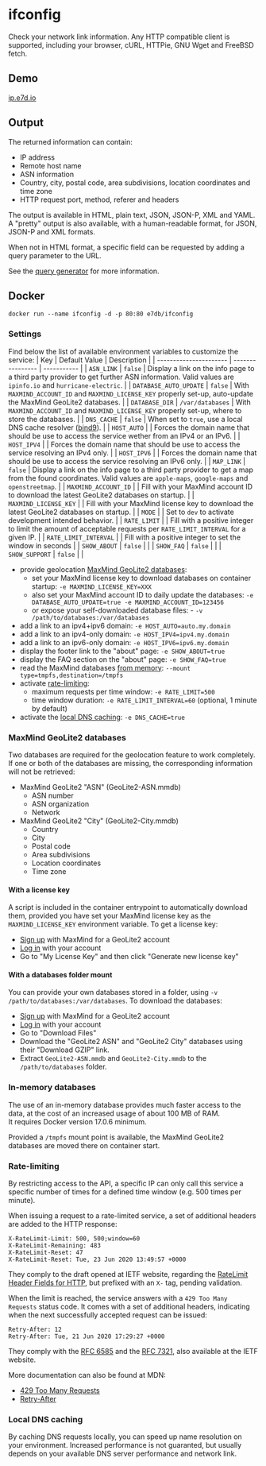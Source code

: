 

# ifconfig

Check your network link information. Any HTTP compatible client is supported, including your browser, cURL, HTTPie, GNU Wget and FreeBSD fetch.

## Demo

[ip.e7d.io](https://ip.e7d.io/)

## Output

The returned information can contain:
- IP address
- Remote host name
- ASN information
- Country, city, postal code, area subdivisions, location coordinates and time zone
- HTTP request port, method, referer and headers

The output is available in HTML, plain text, JSON, JSON-P, XML and YAML.
A "pretty" output is also available, with a human-readable format, for JSON, JSON-P and XML formats.

When not in HTML format, a specific field can be requested by adding a query parameter to the URL.

See the [query generator](https://ip.e7d.io/about#query-generator) for more information.


## Docker

`docker run --name ifconfig -d -p 80:80 e7db/ifconfig`

### Settings

Find below the list of available environment variables to customize the service:
| Key                    | Default Value    | Description |
| ---------------------- | ---------------- | ----------- |
| `ASN_LINK`             | `false`          | Display a link on the info page to a third party provider to get further ASN information. Valid values are `ipinfo.io` and `hurricane-electric`. |
| `DATABASE_AUTO_UPDATE` | `false`          | With `MAXMIND_ACCOUNT_ID` and `MAXMIND_LICENSE_KEY` properly set-up, auto-update the MaxMind GeoLite2 databases. |
| `DATABASE_DIR`         | `/var/databases` | With `MAXMIND_ACCOUNT_ID` and `MAXMIND_LICENSE_KEY` properly set-up, where to store the databases. |
| `DNS_CACHE`            | `false`          | When set to `true`, use a local DNS cache resolver ([bind9](https://github.com/isc-projects/bind9)). |
| `HOST_AUTO`            |                  | Forces the domain name that should be use to access the service wether from an IPv4 or an IPv6. |
| `HOST_IPV4`            |                  | Forces the domain name that should be use to access the service resolving an IPv4 only. |
| `HOST_IPV6`            |                  | Forces the domain name that should be use to access the service resolving an IPv6 only. |
| `MAP_LINK`             | `false`          | Display a link on the info page to a third party provider to get a map from the found coordinates. Valid values are `apple-maps`, `google-maps` and `openstreetmap`. |
| `MAXMIND_ACCOUNT_ID`   |                  | Fill with your MaxMind account ID to download the latest GeoLite2 databases on startup. |
| `MAXMIND_LICENSE_KEY`  |                  | Fill with your MaxMind license key to download the latest GeoLite2 databases on startup. |
| `MODE`                 |                  | Set to `dev` to activate development intended behavior. |
| `RATE_LIMIT`           |                  | Fill with a positive integer to limit the amount of acceptable requests per `RATE_LIMIT_INTERVAL` for a given IP. |
| `RATE_LIMIT_INTERVAL`  |                  | Fill with a positive integer to set the window in seconds  |
| `SHOW_ABOUT`           | `false`          | |
| `SHOW_FAQ`             | `false`          | |
| `SHOW_SUPPORT`         | `false`          | |


- provide geolocation [MaxMind GeoLite2 databases](#maxmind-geolite2-databases):
  - set your MaxMind license key to download databases on container startup: `-e MAXMIND_LICENSE_KEY=XXX`
  - also set your MaxMind account ID to daily update the databases: `-e DATABASE_AUTO_UPDATE=true -e MAXMIND_ACCOUNT_ID=123456`
  - or expose your self-downloaded database files: - `-v /path/to/databases:/var/databases`
- add a link to an ipv4+ipv6 domain: `-e HOST_AUTO=auto.my.domain`
- add a link to an ipv4-only domain: `-e HOST_IPV4=ipv4.my.domain`
- add a link to an ipv6-only domain: `-e HOST_IPV6=ipv6.my.domain`
- display the footer link to the "about" page: `-e SHOW_ABOUT=true`
- display the FAQ section on the "about" page: `-e SHOW_FAQ=true`
- read the MaxMind databases [from memory](#in-memory-databases): `--mount type=tmpfs,destination=/tmpfs`
- activate [rate-limiting](#rate-limiting):
  - maximum requests per time window: `-e RATE_LIMIT=500`
  - time window duration: `-e RATE_LIMIT_INTERVAL=60` (optional, 1 minute by default)
- activate the [local DNS caching](#local-dns-caching): `-e DNS_CACHE=true`

### MaxMind GeoLite2 databases

Two databases are required for the geolocation feature to work completely. If one or both of the databases are missing, the corresponding information will not be retrieved:
- MaxMind GeoLite2 "ASN" (GeoLite2-ASN.mmdb)
  - ASN number
  - ASN organization
  - Network
- MaxMind GeoLite2 "City" (GeoLite2-City.mmdb)
  - Country
  - City
  - Postal code
  - Area subdivisions
  - Location coordinates
  - Time zone

#### With a license key

A script is included in the container entrypoint to automatically download them, provided you have set your MaxMind license key as the `MAXMIND_LICENSE_KEY` environment variable.
To get a license key:
- [Sign up](https://www.maxmind.com/en/geolite2/signup) with MaxMind for a GeoLite2 account  
- [Log in](https://www.maxmind.com/en/account/login) with your account
- Go to "My License Key" and then click "Generate new license key"  

#### With a databases folder mount

You can provide your own databases stored in a folder, using `-v /path/to/databases:/var/databases`.
To download the databases:
- [Sign up](https://www.maxmind.com/en/geolite2/signup) with MaxMind for a GeoLite2 account  
- [Log in](https://www.maxmind.com/en/account/login) with your account
- Go to "Download Files"
- Download the "GeoLite2 ASN" and "GeoLite2 City" databases using their "Download GZIP" link.
- Extract `GeoLite2-ASN.mmdb` and `GeoLite2-City.mmdb` to the `/path/to/databases` folder.

### In-memory databases

The use of an in-memory database provides much faster access to the data, at the cost of an increased usage of about 100 MB of RAM.  
It requires Docker version 17.0.6 minimum.

Provided a `/tmpfs` mount point is available, the MaxMind GeoLite2 databases are moved there on container start.

### Rate-limiting

By restricting access to the API, a specific IP can only call this service a specific number of times for a defined time window (e.g. 500 times per minute).

When issuing a request to a rate-limited service, a set of additional headers are added to the HTTP response:
```
X-RateLimit-Limit: 500, 500;window=60
X-RateLimit-Remaining: 483
X-RateLimit-Reset: 47
X-RateLimit-Reset: Tue, 23 Jun 2020 13:49:57 +0000
```
They comply to the draft opened at IETF website, regarding the [RateLimit Header Fields for HTTP](https://tools.ietf.org/id/draft-polli-ratelimit-headers-00.html), but prefixed with an `X-` tag, pending validation.

When the limit is reached, the service answers with a `429 Too Many Requests` status code. It comes with a set of additional headers, indicating when the next successfully accepted request can be issued:
```
Retry-After: 12
Retry-After: Tue, 21 Jun 2020 17:29:27 +0000
```
They comply with the [RFC 6585](https://tools.ietf.org/html/rfc6585#section-4) and the [RFC 7321](https://tools.ietf.org/html/rfc7231#section-7.1.3), also available at the IETF website.

More documentation can also be found at MDN:
- [429 Too Many Requests](https://developer.mozilla.org/en-US/docs/Web/HTTP/Status/429)
- [Retry-After](https://developer.mozilla.org/en-US/docs/Web/HTTP/Headers/Retry-After)

### Local DNS caching

By caching DNS requests locally, you can speed up name resolution on your environment. Increased performance is not guaranted, but usually depends on your available DNS server performance and network link.
